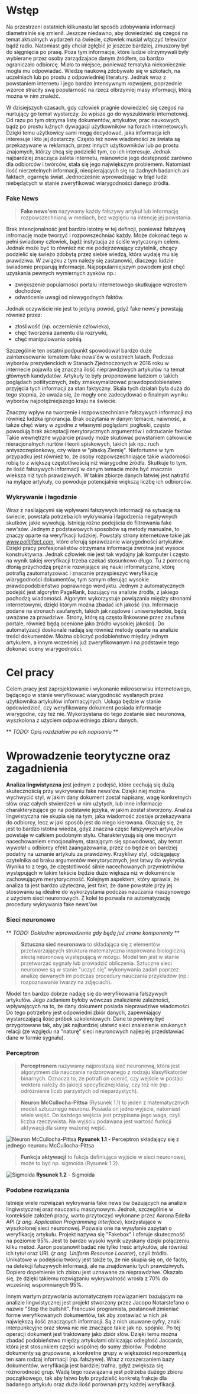 # Wstęp

  Na przestrzeni ostatnich kilkunastu lat sposób zdobywania informacji diametralnie się zmienił. Jeszcze niedawno, aby dowiedzieć się czegoś na temat aktualnych wydarzeń na świecie, człowiek musiał włączyć telewizor bądź radio. Natomiast gdy chciał zgłębić je jeszcze bardziej, zmuszony był do sięgnięcia po prasę. Poza tym informacje, które ludzie otrzymywali były wybierane przez osoby zarządzajace danym źródłem, co bardzo ograniczało odbiorcę. Miało to miejsce, ponieważ tematyka niekoniecznie mogła mu odpowiadać. Wiedzę naukową zdobywało się w szkołach, na uczelniach lub po prostu z odpowiedniej literatury. Jednak wraz z powstaniem internetu i jego bardzo intensywnym rozwojem, poprzednie wzorce straciły swą popularność na rzecz olbrzymiej masy informacji, którą można w nim znaleźć.

  W dzisiejszych czasach, gdy człowiek pragnie dowiedzieć się czegoś na nurtujący go temat wystarczy, że wpisze go do wyszukiwarki internetowej. Od razu po tym otrzyma listę dokumentów, artykułów, prac naukowych, bądz po prostu luźnych dywagacji użytkowników na forach internetowcyh. Dzięki temu użytkowicy sami mogą decydować, jaka informacja ich interesuje i kto jej dostarczy. Często też nowe wiadomości ze świata są przekazywane w reklamach, przez innych użytkowników lub po prostu znajomych, którzy chcą się podzielić tym, co ich interesuje. Jednak najbardziej znacząca zaleta internetu, mianowicie jego dostępność zarówno dla odbiorców i twórców, stała się jego największym problemem. Natomiast ilość nierzetelnych informacji, nieopierających się na żadnych badanich ani faktach, ogarnęła świat. Jednocześnie wprowadzając w błąd ludzi niebędących w stanie zweryfikować wiarygodności danego źródła. 

### Fake News

> **Fake news'em** nazywamy każdy fałszywy artykuł lub informację rozpowszechnianą w mediach, bez względu na intencję jej powstania.
  
  Brak intencjonalność jest bardzo istotny w tej defincji, ponieważ fałszywą infromację może tworzyć i rozpowszechniać każdy. Może dokonać tego w pełni świadomy człowiek, bądź instytucja ze ściśle wytyczonym celem. Jednak może być to również nic nie podejrzewający czytelnik, chcący podzielić się świeżo zdobytą przez siebie wiedzą, która wydaję mu się prawdziwa. W związku z tym należy się zastanowić, dlaczego ludzie świadomie preparują informacje. Najpopularniejszym powodem jest chęć uzyskania pewnych wymiernych zysków np.: 
 
 - zwiększenie popularności portalu internetowego skutkujące wzrostem dochodów,
 - odwrócenie uwagi od niewygodnych faktów.
  
  Jednak oczywiście nie jest to jedyny powód, gdyż fake news'y powstają również przez:
 
 - złośliwość (np. oczernienie człowieka),
 - chęć tworzenia zamentu dla rozrywki,
 - chęć manipulowania opinią.
 
  Szczególnie ten ostatni podpunkt spowodował bardzo duże zainteresowanie tematem fake news'ów w ostatnich latach. Podczas wyborów prezydenckich w Stanach Zjednoczonych w 2016 roku w internecie pojawiła się znaczna ilość nieprawdziwych artykułów na temat głównych kandydatów. Artykuły te były proponowane ludziom o takich poglądach potlitycznych, żeby zmaksymalizować prawdopodobieństwo przyjęcia tych informacji za stan faktyczny. Skala tych działań była duża do tego stopnia, że uważa się, że mogły one zadecydować o finalnym wyniku wyborów najpotężniejszego kraju na świecie. 
  
  Znaczny wpływ na tworzenie i rozpowszechnianie fałszywych informacji ma również ludzka ignorancja. Brak oczytania w danym temacie, naiwność, a także chęć wiary w zgodne z własnymi poglądami pogłoski, często powodują brak akceptacji merytorycznych argumentów i odrzucanie faktów. Takie wewnętrzne wyparcie prawdy może skutować powstaniem całkowicie nieracjonalnych nurtów i teorii spiskowych, takich jak np.: ruch antyszczepionkowy, czy wiara w "płaską Ziemię". Niefortunne w tym przypadku jest również to, że osoby rozpowszechniające takie wiadomości robią to z większą częstotliwością niż wiarygodne źródła. Skutkuje to tym, że ilość fałszywych informacji w danym temacie może być znacznie wieksza niż tych prawdziwych. W takim zbiorze danych łatwiej jest natrafić na mylące artykuły, co powoduje potencjalnie większą liczbę ich odbiorców.

### Wykrywanie i łagodznie

  Wraz z nasilającymi się wpływami fałszywych informacji na sytuację na świecie, powstała potrzeba ich wykrywania i łagodzenia negatywnych skutków, jakie wywołują. Istnieją różne podejścia do filtrowania fake new'sów. Jednym z podstawowych sposobów są metody manualne, to znaczy oparte na weryfikacji ludzkiej. Powstały strony internetowe takie jak *www.politifact.com*, które oferują sprawdzanie wiarygodności artykułów. Dzięki pracy profesjonalistów otrzymana informacja zwrotna jest wysoce konstruktywna. Jednak człowiek nie jest tak wydajny jak komputer i często na wynik takiej weryfikacji trzeba czekać stosunkowo długo. Tu z pomocną dłonią przychodzą prężnie rozwijające się nauki informatyczne, którę potrafią zautomatyzować i znacznie przyspieszyć weryfikację wiarygodności dokumentów, tym samym oferując wysokie prawdopodobieństwo poprawnego werdyktu. 
  Jednym z automatycznych podejść jest algorytm PageRank, bazujący na analizie źródła, z jakiego pochodzą wiadomości. Algorytm wykorzystuje powiązania między stronami internetowymi, dzięki którym można zbadać ich jakość (np. Informacje podane na stronach zaufanych, takich jak rządowe i uniwersyteckie, będą uważane za prawdziwe. Strony, którę są często linkowane przez zaufane portale, również będą ocenione jako źródło wysokiej jakości). Do automatyzacji doskonale nadają się również metody oparte na analizie treści dokumentów. Można obliczyć podobieństwo między jednym artykułem, a innym wcześniej już zweryfikowanym i na podstawie tego dokonać oceny wiarygodności.


# Cel pracy

  Celem pracy jest zaprojektowanie i wykonanie mikroserwisu internetowego, będącego w stanie weryfikować wiarygodność wysłanych przez użytkownika artykułów informacyjnych. Usługa będzie w stanie opdowiedzieć, czy weryfikowany dokument posiada informacje wiarygodne, czy też nie. Wykorzystana do tego zostanie sieć neuronowa, wyszkolona z użyciem odpowiedniego zbioru danych.

  ** *TODO: Opis rozdziałów po ich napisaniu* ** 

# Wprowadzenie teorytyczne oraz zagadnienia
  
  **Analiza lingwistyczna** jest jednym z podejść, które cechują się dużą skutecznością przy wykrywaniu fake news'ów. Dzięki niej można wychwycić styl, w jakim dany dokument został napisany, wagę konkretnych słów oraz całych stwierdzeń w nim użytych, lub inne informacje charakteryzujące go na podstawie języka, w jakim został stworzony. Analiza lingwistyczna nie skupia się na tym, jaka wiadomość zostaje przekazywana do odbiorcy, lecz w jaki sposób jest do niego kierowana. Okazuję się, że jest to bardzo istotna wiedza, gdyż znaczna część fałszywych artykułów powstaje w całkiem podobnym stylu. Charakteryzują się one mocnym nacechowaniem emocjonalnym, starającym się spowodować, aby temat wywołał u odbiorcy efekt zaangażowania, przez co będzie on bardziej podatny na uznanie artykułu za prawdziwy. Krzykliwy styl, odciągający czytelnika od braku argumentów merytorycznych, jest łatwy do wykrycia. Wynika to z tego, że częstotliwość silnie nacechowanych przymiotników występująch w takim tekście będzie dużo większa niż w dokumencie zachowującym merytoryczność. Kolejnym aspektem, który sprawia, że analiza ta jest bardzo użyteczna, jest fakt, że dane powstałe przy jej stosowaniu są idealne do wykorzystania podczas nauczania maszynowego z użyciem sieci neuronowych. Z kolei to pozwala na automatyzację procedury wykrywania fake news'ów. 

### Sieci neuronowe

** *TODO: Dokładne wprowadzenie gdy będą już znane komponenty* **

> **Sztuczna sieć neuronowa** to składająca się z elementów przetwarzających struktura matematyczna inspirowana biologiczną siecią neuronową występującą w mózgu. Model ten jest w stanie przetwarzać sygnały lub prowadzić obliczenia. Sztuczne sieci neuronowe są w stanie "uczyć się" wykonywania zadań poprzez analizę dawanych im podczas procedury nauczania przykładów (np.: rozpoznawanie twarzy na zdjęciach).

  Model ten bardzo dobrze nadaję się do weryfikowania fałszywych artykułów. Jego zadaniem byłoby wówczas znalezienie zależności, wpływających na to, że dany dokument posiada nieprawdziwe wiadomości. Do tego potrzebny jest odpowiedni zbiór danych, zapewniający wystarczającą ilość próbek szkoleniowych. Dane te powinny być przygotowane tak, aby jak najbardziej ułatwić sieci znalezienie szukanych relacji (ze względu na "naturę" sieci neuronowych najlepiej przedstawiać dane w formie sygnału).

### Perceptron

> **Perceptronem** nazywamy najprostszą sieć neuronową, która jest algorytmem dla nauczania nadzorowanego z rodzaju klasyfikatorów binarnych. Oznacza to, że potrafi on ocenić, czy wejście w postaci wektora należy do jakiejś specyficznej klasy, czy też nie (np.: odróżnienie liczb parzystych od nieparzystych).

> **Neuron McCullocha-Pittsa** (Rysunek 1.1) to jeden z matematycznych modeli sztucznego neuronu. Posiada on jedno wyjście,  natomiast wiele wejść. Do każdego wejścia jest przypisana jego waga, czyli liczba rzeczywista. Na wyjściu podawana jest wartość funkcji aktywacji dla sumy ważonej wejść.

![Neuron McCullocha-Pittsa](https://upload.wikimedia.org/wikipedia/commons/2/24/Neuron_McCullocha-Pittsa.svg) 
**Rysunek 1.1** - Perceptron składający się z jednego neuronu McCullocha-Pittsa
 
> **Funkcja aktywacji** to fukcja definiująca wyjście w sieci neuronowej, może to być np. sigmoida (Rysunek 1.2).

![Sigmoida](https://upload.wikimedia.org/wikipedia/commons/8/88/Logistic-curve.svg) 
**Rysunek 1.2** - Sigmoida

### Podobne rozwiązania

  Istnieje wiele rozwiązań wykrywania fake news'ów bazujących na analizie lingiwstycznej oraz nauczaniu maszynowym. Jednak, szczególnie w kontekście założeń pracy, warto przytoczyć wykonane przez Aarona Edella API (*z ang. Application Programming Interface*), korzystające w wyszkolonej sieci neuronowej. Pozwala one na wysyłanie zapytań o weryfikację artykułu. Projekt nazywa się "Fakebox" i oferuje skuteczność na poziomie 95%. Jest to bardzo wysoki wynik uzyskany dzięki połączeniu kilku metod. Aaron postanowił badać nie tylko treść artykułów, ale również ich tytuł oraz URL (*z ang. Uniform Resource Locator*), czyli źródło. Unikatowe w podejściu twórcy jest także to, że nie skupia się on, de facto, na detekcji fałszywych informacji, ale na znajdowaniu tych prawdziwych. Dopiero dopełnienie ich zbioru jest uznawane za nieprawdziwe. Okazało się, że dzięki takiemu rozwiązaniu wykrywalność wrosła z 70% do wcześniej wspomnianych 95%. 

  Innym wartym przywołania automatycznym rozwiązaniem bazującym na analizie lingwistycznej jest projekt stworzony przez Jacopo Notarstefano o nazwie "Stop the bullshit". Francuski programista, postanowił zmieniać forme weryfikowanych dokumentów, tak aby zostawiać w nich jak największą ilość znaczących informacji. Są z nich usuwane cyfry, znaki interpunkcyjne oraz słowa nic nie znaczące takie jak np. spójniki. Po tej operacji dokument jest traktowany jako zbiór słów. Dzięki temu można zbadać podobieństwo między artykułami obliczając odległość Jaccarda, która jest stosunkiem części wspólnej do sumy zbiorów. Podobne dokumenty są grupowane, a konkretne grupy w większości reporezentują ten sam rodzaj informacji (np. fałszywe). Wraz z rozszerzaniem bazy dokumentów, weryfikacja jest bardziej trafna, gdyż zwiększa się różnorodność grup. Wadą tego rozwiązania jest potrzeba dużego zbioru początkowego, tak aby łatwo było przydzielić konkretą frakcje dla badanego artykułu oraz duża ilość porównań przy każdej weryfikacji.